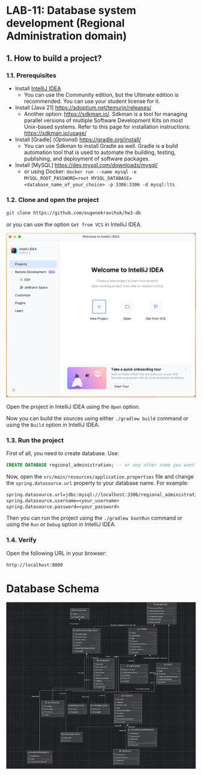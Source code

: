 # LAB-11: Database system development (Regional Administration domain)

## 1. How to build a project?

### 1.1. Prerequisites

- Install [IntelliJ IDEA](https://www.jetbrains.com/idea/download/)
  - You can use the Community edition, but the Ultimate edition is recommended. You can use your student license for it.
- Install [Java 21] https://adoptium.net/temurin/releases/
  - Another option: https://sdkman.io/. Sdkman is a tool for managing parallel versions of multiple Software Development Kits on most Unix-based systems. Refer to this page for installation instructions: https://sdkman.io/usage/
- Install [Gradle] (*Optional*) https://gradle.org/install/
  - You can use Sdkman to install Gradle as well. Gradle is a build automation tool that is used to automate the building, testing, publishing, and deployment of software packages.
- Install [MySQL] https://dev.mysql.com/downloads/mysql/
  - or using Docker: `docker run --name mysql -e MYSQL_ROOT_PASSWORD=root MYSQL_DATABASE=<database_name_of_your_choice> -p 3306:3306 -d mysql:lts`

### 1.2. Clone and open the project

```bash
git clone https://github.com/eugenekravchuk/hw3-db
```

or you can use the option `Get from VCS` in IntelliJ IDEA.

![img.png](images/img.png)

Open the project in IntelliJ IDEA using the `Open` option.

Now you can build the sources using either `./gradlew build` command or using the `Build` option in IntelliJ IDEA.

### 1.3. Run the project

First of all, you need to create database. Use:

```sql
CREATE DATABASE regional_administration; -- or any other name you want
```

Now, open the `src/main/resources/application.properties` file and change the `spring.datasource.url` property to your database name. For example:

```properties
spring.datasource.url=jdbc:mysql://localhost:3306/regional_administration
spring.datasource.username=<your_username>
spring.datasource.password=<your_password>
```

Then you can run the project using the `./gradlew bootRun` command or using the `Run` or `Debug` option in IntelliJ IDEA.

### 1.4. Verify

Open the following URL in your browser:

```
http://localhost:8080
```

# Database Schema
![img.png](images/schema.png)

